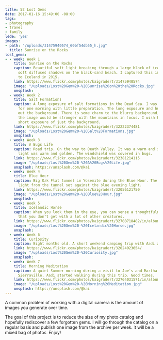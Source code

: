 ```yaml
---
title: 52 Lost Gems
date: 2017-01-16 15:49:00 -08:00
tags:
- photography
- travel
- family
lede: 'yes'
images:
- path: "/uploads/31475940574_60bf54db55_h.jpg"
  title: Sunrise on the Rocks
lost_gems:
- - week: Week 1
    title: Sunrise on the Rocks
    caption: Beautiful soft light breaking through a large block of ice, producing
      soft diffused shadows on the black-sand beach. I captured this image on a trip
      to Iceland in 2015.
    link: https://www.flickr.com/photos/kaigradert/31475940574
    image: "/uploads/Lost%20Gem%20-%20Sunrise%20on%20the%20Rocks.jpg"
    unsplash: 
  - week: Week 2
    title: Salt Formations
    caption: A long exposure of salt formations in the Dead Sea. I was only there
      for one morning with little preparation. The long exposure and humid air blurred
      out the background. There is some charm to the blurry background, but I believe
      the image would be stronger with the mountains in focus. I wish had taken another
      short exposure of just the background.
    link: https://www.flickr.com/photos/kaigradert/32222374481
    image: "/uploads/Lost%20Gem%20-%20Salt%20Formations.jpg"
    unsplash: 
  - week: Week 3
    title: A Bugs Life
    caption: Road trip. On the way to Death Valley. It was a warm and sunny day. The
      light was warm and golden. The windshield was covered in bugs.
    link: https://www.flickr.com/photos/kaigradert/32381214115
    image: "/uploads/Lost%20Gem%20-%20A%20Bugs%20Life.jpg"
    unsplash: https://unsplash.com/@kai
  - week: Week 4
    title: Blue Hour
    caption: Big Oak Flat tunnel in Yosemite during the Blue Hour. The vibrant fluorescent
      light from the tunnel set against the blue evening light.
    link: https://www.flickr.com/photos/kaigradert/32056121750
    image: "/uploads/Lost%20Gem%20-%20Blue%20Hour.jpg"
    unsplash: 
  - week: Week 5
    title: Icelandic Horse
    caption: When you look them in the eye, you can sense a thoughtfulness and calm
      that you don't get with a lot of other creatures.
    link: https://www.flickr.com/photos/kaigradert/32708718482/in/album-72157679118130865/
    image: "/uploads/Lost%20Gem%20-%20Icelandic%20Horse.jpg"
    unsplash: 
  - week: Week 6
    title: Curiosity
    caption: Eight months old. A short weekend camping trip with Aadi and friends.
    link: https://www.flickr.com/photos/kaigradert/32024923654/
    image: "/uploads/Lost%20Gem%20-%20Curiosity.jpg"
    unsplash: 
  - week: Week 7
    title: Morning Meditation
    caption: A quiet Summer morning during a visit to Joe's and Martha's cabin in
      Sierraville. Aadi started walking during this trip. Good times.
    link: https://www.flickr.com/photos/kaigradert/32764031571/in/album-72157677641911010/
    image: "/uploads/Lost%20Gem%20-%20Morning%20Meditation.jpg"
    unsplash: https://unsplash.com/@kai
---
```


A common problem of working with a digital camera is the amount of images you generate over time.

The goal of this project is to reduce the size of my photo catalog and hopefully rediscover a few forgotten gems. I will go through the catalog on a regular basis and publish one image from the archive per week. It will be a mixed bag of photos. Enjoy!